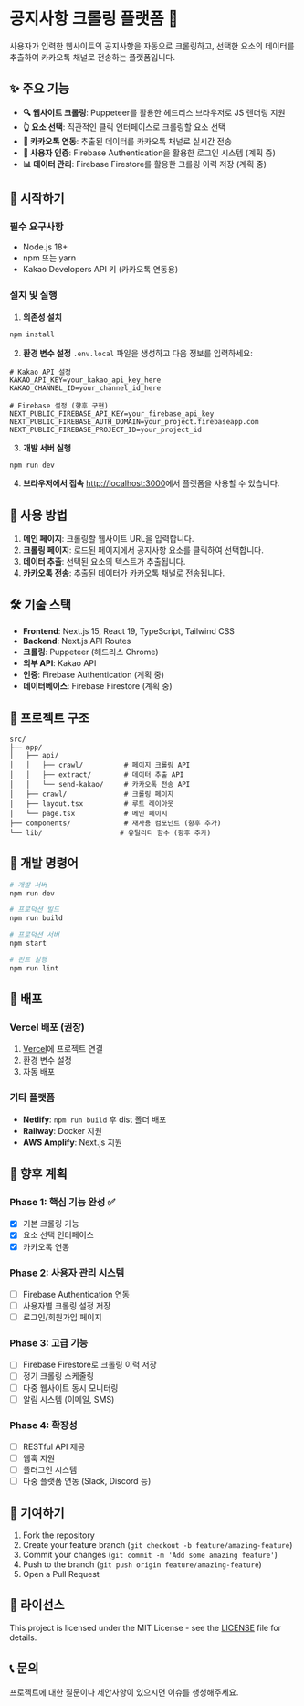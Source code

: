 # 공지사항 크롤링 플랫폼 📰

사용자가 입력한 웹사이트의 공지사항을 자동으로 크롤링하고, 선택한 요소의 데이터를 추출하여 카카오톡 채널로 전송하는 플랫폼입니다.

## ✨ 주요 기능

- **🔍 웹사이트 크롤링**: Puppeteer를 활용한 헤드리스 브라우저로 JS 렌더링 지원
- **👆 요소 선택**: 직관적인 클릭 인터페이스로 크롤링할 요소 선택
- **📱 카카오톡 연동**: 추출된 데이터를 카카오톡 채널로 실시간 전송
- **🔐 사용자 인증**: Firebase Authentication을 활용한 로그인 시스템 (계획 중)
- **📊 데이터 관리**: Firebase Firestore를 활용한 크롤링 이력 저장 (계획 중)

## 🚀 시작하기

### 필수 요구사항

- Node.js 18+
- npm 또는 yarn
- Kakao Developers API 키 (카카오톡 연동용)

### 설치 및 실행

1. **의존성 설치**
```bash
npm install
```

2. **환경 변수 설정**
`.env.local` 파일을 생성하고 다음 정보를 입력하세요:
```env
# Kakao API 설정
KAKAO_API_KEY=your_kakao_api_key_here
KAKAO_CHANNEL_ID=your_channel_id_here

# Firebase 설정 (향후 구현)
NEXT_PUBLIC_FIREBASE_API_KEY=your_firebase_api_key
NEXT_PUBLIC_FIREBASE_AUTH_DOMAIN=your_project.firebaseapp.com
NEXT_PUBLIC_FIREBASE_PROJECT_ID=your_project_id
```

3. **개발 서버 실행**
```bash
npm run dev
```

4. **브라우저에서 접속**
[http://localhost:3000](http://localhost:3000)에서 플랫폼을 사용할 수 있습니다.

## 📖 사용 방법

1. **메인 페이지**: 크롤링할 웹사이트 URL을 입력합니다.
2. **크롤링 페이지**: 로드된 페이지에서 공지사항 요소를 클릭하여 선택합니다.
3. **데이터 추출**: 선택된 요소의 텍스트가 추출됩니다.
4. **카카오톡 전송**: 추출된 데이터가 카카오톡 채널로 전송됩니다.

## 🛠️ 기술 스택

- **Frontend**: Next.js 15, React 19, TypeScript, Tailwind CSS
- **Backend**: Next.js API Routes
- **크롤링**: Puppeteer (헤드리스 Chrome)
- **외부 API**: Kakao API
- **인증**: Firebase Authentication (계획 중)
- **데이터베이스**: Firebase Firestore (계획 중)

## 📁 프로젝트 구조

```
src/
├── app/
│   ├── api/
│   │   ├── crawl/          # 페이지 크롤링 API
│   │   ├── extract/        # 데이터 추출 API
│   │   └── send-kakao/     # 카카오톡 전송 API
│   ├── crawl/              # 크롤링 페이지
│   ├── layout.tsx          # 루트 레이아웃
│   └── page.tsx            # 메인 페이지
├── components/             # 재사용 컴포넌트 (향후 추가)
└── lib/                   # 유틸리티 함수 (향후 추가)
```

## 🔧 개발 명령어

```bash
# 개발 서버
npm run dev

# 프로덕션 빌드
npm run build

# 프로덕션 서버
npm start

# 린트 실행
npm run lint
```

## 🚀 배포

### Vercel 배포 (권장)

1. [Vercel](https://vercel.com)에 프로젝트 연결
2. 환경 변수 설정
3. 자동 배포

### 기타 플랫폼

- **Netlify**: `npm run build` 후 dist 폴더 배포
- **Railway**: Docker 지원
- **AWS Amplify**: Next.js 지원

## 🔮 향후 계획

### Phase 1: 핵심 기능 완성 ✅
- [x] 기본 크롤링 기능
- [x] 요소 선택 인터페이스
- [x] 카카오톡 연동

### Phase 2: 사용자 관리 시스템
- [ ] Firebase Authentication 연동
- [ ] 사용자별 크롤링 설정 저장
- [ ] 로그인/회원가입 페이지

### Phase 3: 고급 기능
- [ ] Firebase Firestore로 크롤링 이력 저장
- [ ] 정기 크롤링 스케줄링
- [ ] 다중 웹사이트 동시 모니터링
- [ ] 알림 시스템 (이메일, SMS)

### Phase 4: 확장성
- [ ] RESTful API 제공
- [ ] 웹훅 지원
- [ ] 플러그인 시스템
- [ ] 다중 플랫폼 연동 (Slack, Discord 등)

## 🤝 기여하기

1. Fork the repository
2. Create your feature branch (`git checkout -b feature/amazing-feature`)
3. Commit your changes (`git commit -m 'Add some amazing feature'`)
4. Push to the branch (`git push origin feature/amazing-feature`)
5. Open a Pull Request

## 📄 라이선스

This project is licensed under the MIT License - see the [LICENSE](LICENSE) file for details.

## 📞 문의

프로젝트에 대한 질문이나 제안사항이 있으시면 이슈를 생성해주세요.
